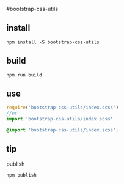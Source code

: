 <!-- not to html -->
#bootstrap-css-utils

## install
```
npm install -S bootstrap-css-utils
```
## build
```
npm run build
```
## use
``` js
require('bootstrap-css-utils/index.scss')
//or
import 'bootstrap-css-utils/index.scss'
```

``` css
@import 'bootstrap-css-utils/index.scss';
```

## tip
publish
``` bash
npm publish
```
